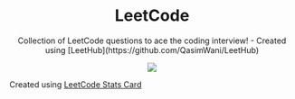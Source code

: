 <h1 align="center">LeetCode</h1>
<p align="center">
Collection of LeetCode questions to ace the coding interview! - Created using [LeetHub](https://github.com/QasimWani/LeetHub)
</p>
<p align="center">
<a href="https://leetcode.com/Jahswaygo/" target="blank"><img align="center" src="https://leetcard.jacoblin.cool/Jahswaygo?theme=dark&font=Monda&ext=activity" /></a>

Created using [LeetCode Stats Card](https://github.com/JacobLinCool/LeetCode-Stats-Card)
</p>
